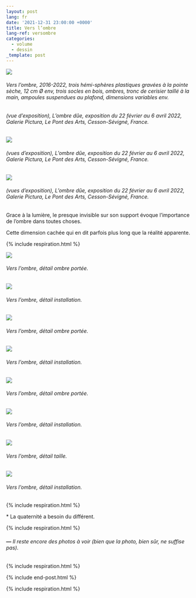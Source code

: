 ```yaml
---
layout: post
lang: fr
date: '2021-12-31 23:00:00 +0000'
title: Vers l’ombre
lang-ref: versombre
categories:
  - volume
  - dessin
_template: post
---
```





![](/imgs/vers-l-ombre-emsemble-2016-2022-3-up.jpg)

###### _Vers l’ombre_, 2016-2022, trois hémi-sphères plastiques gravées à la pointe sèche, 12 cm Ø env, trois socles en bois, ombres, tronc de cerisier taillé à la main, ampoules suspendues au plafond, dimensions variables env.

###### (vue d’exposition), _L’ombre dûe_, exposition du 22 février au 6 avril 2022, Galerie Pictura, Le Pont des Arts, Cesson-Sévigné, France.

![](/imgs/vers-l-ombre-emsemble-2016-2022-4-up.jpg)

###### (vues d’exposition), _L’ombre dûe_, exposition du 22 février au 6 avril 2022, Galerie Pictura, Le Pont des Arts, Cesson-Sévigné, France.

![](/imgs/vers-l-ombre-emsemble-2016-2022-8-up.jpg)

###### (vues d’exposition), _L’ombre dûe_, exposition du 22 février au 6 avril 2022, Galerie Pictura, Le Pont des Arts, Cesson-Sévigné, France.

Grace à la lumière, le presque invisible sur son support évoque l’importance de l’ombre dans toutes choses.

Cette dimension cachée qui en dit parfois plus long que la réalité apparente.

{% include respiration.html %}

![](/imgs/vers-l-ombre-l-2016-2022-2-up.jpg)

###### _Vers l’ombre_, détail ombre portée.

![](/imgs/vers-l-ombre-l-2016-2022-3-up.jpg)

###### _Vers l’ombre_, détail installation.

![](/imgs/vers-l-ombre-m-2016-2022-2-up.jpg)

###### _Vers l’ombre_, détail ombre portée.

![](/imgs/vers-l-ombre-m-2016-2022-3-up.jpg)

###### _Vers l’ombre_, détail installation.

![](/imgs/vers-l-ombre-s-2016-2022-2-up.jpg)

###### _Vers l’ombre_, détail ombre portée.

![](/imgs/vers-l-ombre-s-2016-2022-3-up.jpg)

###### _Vers l’ombre_, détail installation.

![](/imgs/vers-l-ombre-tabouret-socle-2016-2022-1-up.jpg)

###### _Vers l’ombre_, détail taille.

![](/imgs/vers-l-ombre-tabouret-socle-2016-2022-4-up.jpg)

###### _Vers l’ombre_, détail installation.

{% include respiration.html %}

\* La quaternité a besoin du différent.

{% include respiration.html %}

###### **_—_** _Il reste encore des photos à voir (bien que la photo, bien sûr, ne suffise pas)._

{% include respiration.html %}

{% include end-post.html %}

{% include respiration.html %}
